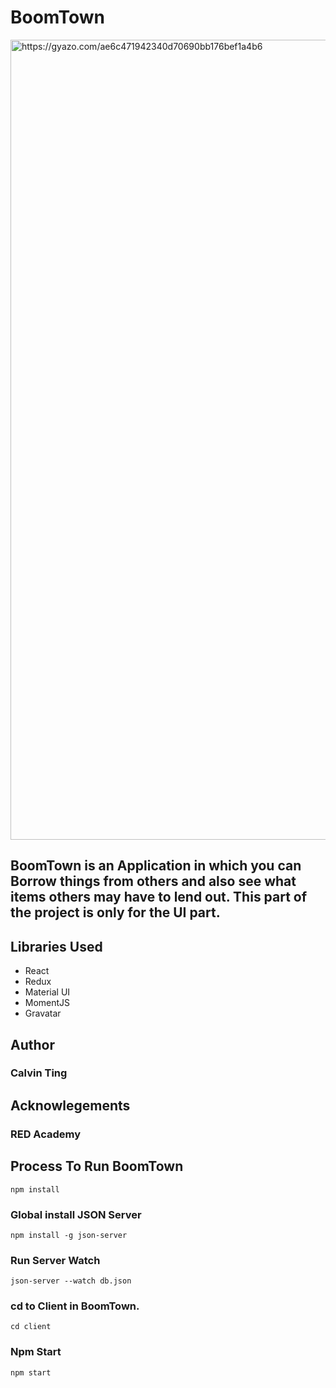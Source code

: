 <h1>BoomTown</h1>
<img src="https://i.gyazo.com/ae6c471942340d70690bb176bef1a4b6.jpg" alt="https://gyazo.com/ae6c471942340d70690bb176bef1a4b6" width="1280"/>

<h2>BoomTown is an Application in which you can Borrow things from others and also see what items
others may have to lend out. This part of the project is only for the UI part.</h2>

<h2>Libraries Used</h2>
<ul>
<li>React</li>
<li>Redux</li>
<li>Material UI</li>
<li>MomentJS</li>
<li>Gravatar</li>
</ul>

<h2>Author</h2>
<h3>Calvin Ting</h3>

<h2>Acknowlegements</h2>
<h3>RED Academy </h3>

<h2>Process To Run BoomTown</h2>

`npm install`

<h3>Global install JSON Server </h3>

`npm install -g json-server`

<h3>Run Server Watch</h3>

`json-server --watch db.json`

<h3>cd to Client in BoomTown.</h3>

`cd client`

<h3>Npm Start</h3>

`npm start`

